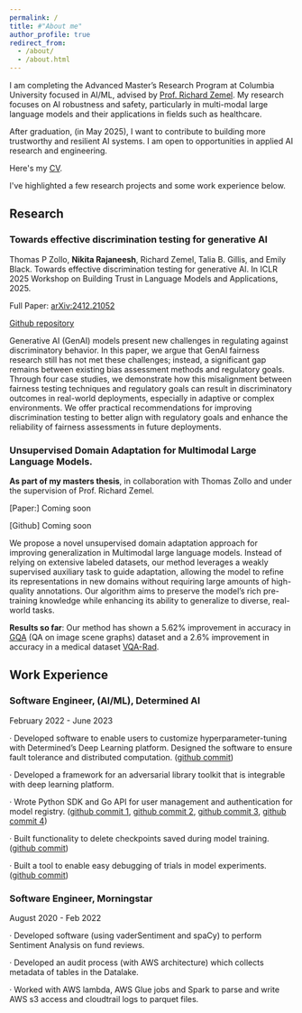```yaml
---
permalink: /
title: #"About me"
author_profile: true
redirect_from: 
  - /about/
  - /about.html
---
```


I am completing the Advanced Master’s Research Program at Columbia University focused in AI/ML, advised by [Prof. Richard Zemel](https://scholar.google.com/citations?user=iBeDoRAAAAAJ&hl=en). My research focuses on AI robustness and safety, particularly in multi-modal large language models and their applications in fields such as healthcare. 

After graduation, (in May 2025), I want to contribute to building more trustworthy and resilient AI systems. I am open to opportunities in applied AI research and engineering.

Here's my [CV](/files/Nikita_Rajaneesh_CV.pdf).

I've highlighted a few research projects and some work experience below. 

## Research 

### Towards effective discrimination testing for generative AI
Thomas P Zollo, **Nikita Rajaneesh**, Richard Zemel, Talia B. Gillis, and Emily Black. Towards effective
discrimination testing for generative AI. In ICLR 2025 Workshop on Building Trust in Language Models
and Applications, 2025. 

Full Paper: [arXiv:2412.21052](https://arxiv.org/abs/2412.21052)

[Github repository](https://github.com/thomaspzollo/dhacking)

Generative AI (GenAI) models present new challenges in regulating against discriminatory behavior. In this paper, we argue that GenAI fairness research still has not met these challenges; instead, a significant gap remains between existing bias assessment methods and regulatory goals. Through four case studies, we demonstrate how this misalignment between fairness testing techniques and regulatory goals can result in discriminatory outcomes in real-world deployments, especially in adaptive or complex environments. We offer practical recommendations for improving discrimination testing to better align with regulatory goals and enhance the reliability of fairness assessments in future deployments.

### Unsupervised Domain Adaptation for Multimodal Large Language Models. 

**As part of my masters thesis**, in collaboration with Thomas Zollo and under the supervision of Prof. Richard Zemel. 

[Paper:] Coming soon

[Github] Coming soon

We propose a novel unsupervised domain adaptation approach for
improving generalization in Multimodal large language models. Instead of relying on extensive labeled datasets, our method leverages a weakly supervised auxiliary task to guide adaptation, allowing the model to refine its representations in new domains
without requiring large amounts of high-quality annotations. Our algorithm aims to preserve the model’s rich pre-training knowledge while enhancing its ability to generalize to diverse, real-world tasks. 

**Results so far**: Our method has shown a 5.62% improvement in accuracy in [GQA](https://cs.stanford.edu/people/dorarad/gqa/about.html) (QA on image scene graphs) dataset and a 2.6% improvement in accuracy in a medical dataset [VQA-Rad](https://paperswithcode.com/dataset/vqa-rad).


## Work Experience 

### Software Engineer, (AI/ML), Determined AI 
February 2022 - June 2023

· Developed software to enable users to customize hyperparameter-tuning with Determined’s Deep Learning platform. Designed the software to ensure fault tolerance and distributed computation. ([github commit](https://github.com/determined-ai/determined/commit/60e5fe145a6e4be9539b792535579f15340639ac))

· Developed a framework for an adversarial library toolkit that is integrable with deep learning platform.

· Wrote Python SDK and Go API for user management and authentication for model registry. ([github commit 1](https://github.com/determined-ai/determined/commit/9a7c8b9ec7e8340352ca07e36f9e81b5132ee7c8), [github commit 2](https://github.com/determined-ai/determined/commit/52d1111b82e9e6667bb8f37cd3c966e4b0cec3fc), [github commit 3](https://github.com/determined-ai/determined/commit/1ae77fd5d6642f8a7837513f2688418222c4fc44), [github commit 4](https://github.com/determined-ai/determined/commit/b279bb5b0e81336ff0be03a3307133fe52a1450b))

· Built functionality to delete checkpoints saved during model training. ([github commit](https://github.com/determined-ai/determined/commit/42615b4b1730e40e2702d9ead5b2d31d88e31c0a))

· Built a tool to enable easy debugging of trials in model experiments. ([github commit](https://github.com/determined-ai/determined/commit/9032f67c1b9922e011d2104248f02a534733ccd6))


### Software Engineer, Morningstar 
August 2020 - Feb 2022

· Developed software (using vaderSentiment and spaCy) to perform Sentiment Analysis on fund reviews.

· Developed an audit process (with AWS architecture) which collects metadata of tables in the Datalake.

· Worked with AWS lambda, AWS Glue jobs and Spark to parse and write AWS s3 access and cloudtrail
logs to parquet files.
